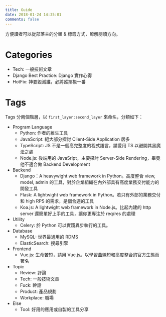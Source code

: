 ```yaml
---
title: Guide
date: 2018-01-24 14:35:01
comments: false
---
```


方便讀者可以從部落主的分類 & 標籤方式，瞭解閱讀方向。

# Categories

* Tech: 一般技術文章
* Django Best Practice: Django 實作心得
* HotFix: 神要毀滅誰，必將誰揶揄一番

# Tags

Tags 分兩個階層，以 `first_layer:second_layer` 來命名，分類如下：

* Program Language
  * Python: 作者的維生工具
  * JavaScript: 絕大部分探討 Client-Side Application 居多
  * TypeScript: JS 不是一個高完整度的程式語言，請愛用 TS 以避開其黑魔法之處
  * Node.js: 後端用的 JavaSript，主要探討 Server-Side Rendering，畢竟他不適合做 Backend Development
* Backend
  * Django：A heavywight web framework in Python。高度整合 view, model, admin 的工具，對於企業組織在內外部具有高度業務交付能力的開發工具
  * Flask: A lightwight web framework in Python。若只有外部的業務交付和 high RPS 的需求，是個合適的工具
  * Koa.js: A lightwight web framework in Node.js。比起內建的 http server 還簡單好上手的工具，讓你更專注於 req/res 的處理
* Utility
  * Celery: 於 Python 可以實踐異步執行的工具。
* Database
  * MySQL: 世界最通用的 RDMS
  * ElasticSearch: 搜尋引擎
* Frontend
  * Vue.js: 生命苦短，請用 Vue.js。以學習曲線短和高度整合的官方生態而著名
* Topic
  * Review: 評論
  * Tech: 一般技術文章
  * Fuck: 幹話
  * Product: 產品規劃
  * Workplace: 職場
* Else
  * Tool: 好用的應用或自製的工具分享
